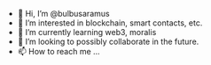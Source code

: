 - 👋 Hi, I’m @bulbusaramus
- 👀 I’m interested in blockchain, smart contacts, etc.
- 🌱 I’m currently learning web3, moralis
- 💞️ I’m looking to possibly collaborate in the future.
- 📫 How to reach me ...

<!---
bulbusaramus/bulbusaramus is a ✨ special ✨ repository because its `README.md` (this file) appears on your GitHub profile.
You can click the Preview link to take a look at your changes.
--->

